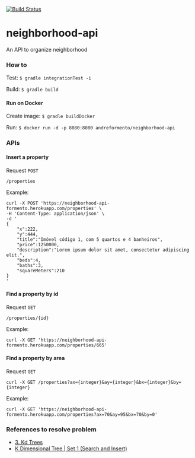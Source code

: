 [![Build Status](https://travis-ci.org/andreformento/neighborhood-api.svg?branch=master)](https://travis-ci.org/andreformento/neighborhood-api)

# neighborhood-api
An API to organize neighborhood

### How to
Test: `$ gradle integrationTest -i`

Build: `$ gradle build`

#### Run on Docker
Create image: `$ gradle buildDocker`

Run: `$ docker run -d -p 8080:8080 andreformento/neighborhood-api`

### APIs

#### Insert a property

Request `POST`
```
/properties
```
Example:
```
curl -X POST 'https://neighborhood-api-formento.herokuapp.com/properties' \
-H 'Content-Type: application/json' \
-d '
{
    "x":222,
    "y":444,
    "title":"Imóvel código 1, com 5 quartos e 4 banheiros",
    "price":1250000,
    "description":"Lorem ipsum dolor sit amet, consectetur adipiscing elit.",
    "beds":4,
    "baths":3,
    "squareMeters":210
}
'
```

#### Find a property by id
Request `GET`
```
/properties/{id}
```
Example:
```
curl -X GET 'https://neighborhood-api-formento.herokuapp.com/properties/665'
```

#### Find a property by area
Request `GET`
```
curl -X GET /properties?ax={integer}&ay={integer}&bx={integer}&by={integer}
```
Example:
```
curl -X GET 'https://neighborhood-api-formento.herokuapp.com/properties?ax=70&ay=95&bx=70&by=0'
```

### References to resolve problem

- [3. Kd Trees](https://www.youtube.com/watch?v=W94M9D_yXKk)
- [K Dimensional Tree | Set 1 (Search and Insert)](http://www.geeksforgeeks.org/k-dimensional-tree)
